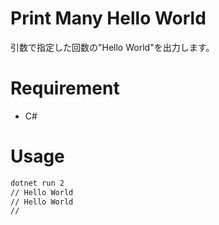 # Print Many Hello World
引数で指定した回数の"Hello World"を出力します。

# Requirement
* C#

# Usage
```bash
dotnet run 2
// Hello World
// Hello World
//
```